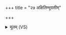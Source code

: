 +++
title = "२७ अक्षितिम्भूयसीम्"

+++
<details><summary>मूलम् (VS)</summary>

अक्षि॑तिं॒भूय॑सीम् ॥
</details>